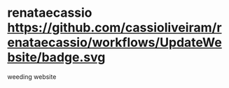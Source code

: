 # renataecassio  https://github.com/cassioliveiram/renataecassio/workflows/UpdateWebsite/badge.svg
weeding website
